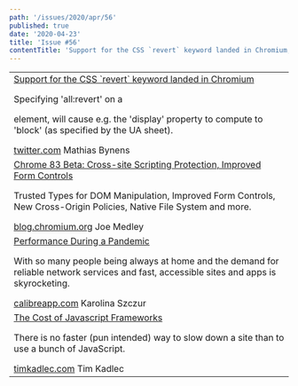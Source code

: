 ```yaml
---
path: '/issues/2020/apr/56'
published: true
date: '2020-04-23'
title: 'Issue #56'
contentTitle: 'Support for the CSS `revert` keyword landed in Chromium, Chrome 83 Beta: Cross-site Scripting Protection, Improved Form Controls and Performance During a Pandemic...'
---
```


<center>
	<table align="center" border="0" cellspacing="0" width="100%" height="100%" cellpadding="0">
    <tbody>
				<tr>
					<td>
            <div class="issue__content">
              <a href="https://twitter.com/mathias/status/1251107357804900352" target="_blank" rel="noopener noreferrer">
                <span class="issue__content-title">Support for the CSS `revert` keyword landed in Chromium</span>
              </a>
							<p class="issue__content-desc">Specifying 'all:revert' on a <div> element, will cause e.g. the 'display' property to compute to 'block' (as specified by the UA sheet).</p>
							<div class="issue__content-info"><a href="https://twitter.com/mathias/status/1251107357804900352" target="_blank" rel="noopener noreferrer">twitter.com</a> <span>Mathias Bynens</span></div>
						</div>
					</td>
				</tr>
				<tr>
					<td>
            <div class="issue__content">
              <a href="https://blog.chromium.org/2020/04/chrome-83-beta-cross-site-scripting.html" target="_blank" rel="noopener noreferrer">
                <span class="issue__content-title">Chrome 83 Beta: Cross-site Scripting Protection, Improved Form Controls</span>
              </a>
							<p class="issue__content-desc">Trusted Types for DOM Manipulation, Improved Form Controls, New Cross-Origin Policies, Native File System and more.
</p>
							<div class="issue__content-info"><a href="https://blog.chromium.org/2020/04/chrome-83-beta-cross-site-scripting.html" target="_blank" rel="noopener noreferrer">blog.chromium.org</a> <span>Joe Medley</span></div>
						</div>
					</td>
				</tr>
				<tr>
					<td>
            <div class="issue__content">
              <a href="https://calibreapp.com/blog/performance-during-pandemic" target="_blank" rel="noopener noreferrer">
                <span class="issue__content-title">Performance During a Pandemic</span>
              </a>
							<p class="issue__content-desc">With so many people being always at home and the demand for reliable network services and fast, accessible sites and apps is skyrocketing.</p>
							<div class="issue__content-info"><a href="https://calibreapp.com/blog/performance-during-pandemic" target="_blank" rel="noopener noreferrer">calibreapp.com</a> <span>Karolina Szczur</span></div>
						</div>
					</td>
				</tr>
				<tr>
					<td>
            <div class="issue__content">
              <a href="https://timkadlec.com/remembers/2020-04-21-the-cost-of-javascript-frameworks/" target="_blank" rel="noopener noreferrer">
                <span class="issue__content-title">The Cost of Javascript Frameworks</span>
              </a>
							<p class="issue__content-desc">There is no faster (pun intended) way to slow down a site than to use a bunch of JavaScript.</p>
							<div class="issue__content-info"><a href="https://timkadlec.com/remembers/2020-04-21-the-cost-of-javascript-frameworks/" target="_blank" rel="noopener noreferrer">timkadlec.com</a> <span>Tim Kadlec</span></div>
						</div>
					</td>
				</tr></tbody>
  </table>
</center>
